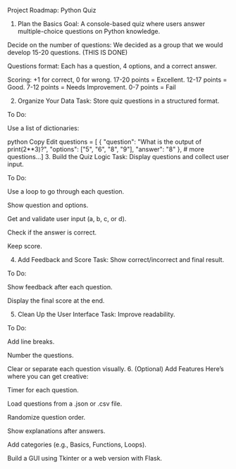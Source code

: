 Project Roadmap: Python Quiz
1. Plan the Basics
Goal: A console-based quiz where users answer multiple-choice questions on Python knowledge.

Decide on the number of questions: We decided as a group that we would develop 15-20 questions. (THIS IS DONE)

Questions format: Each has a question, 4 options, and a correct answer.

Scoring: +1 for correct, 0 for wrong. 17-20 points = Excellent. 12-17 points = Good. 7-12 points = Needs Improvement. 0-7 points = Fail

2. Organize Your Data
Task: Store quiz questions in a structured format.

To Do:

Use a list of dictionaries:

python
Copy
Edit
questions = [
    {
        "question": "What is the output of print(2**3)?",
        "options": ["5", "6", "8", "9"],
        "answer": "8" },
    # more questions...]
 3. Build the Quiz Logic
Task: Display questions and collect user input.

To Do:

Use a loop to go through each question.

Show question and options.

Get and validate user input (a, b, c, or d).

Check if the answer is correct.

Keep score.

 4. Add Feedback and Score
Task: Show correct/incorrect and final result.

To Do:

Show feedback after each question.

Display the final score at the end.

 5. Clean Up the User Interface
Task: Improve readability.

To Do:

Add line breaks.

Number the questions.

Clear or separate each question visually.
 6. (Optional) Add Features
Here’s where you can get creative:

Timer for each question.

Load questions from a .json or .csv file.

Randomize question order.

Show explanations after answers.

Add categories (e.g., Basics, Functions, Loops).

Build a GUI using Tkinter or a web version with Flask.



